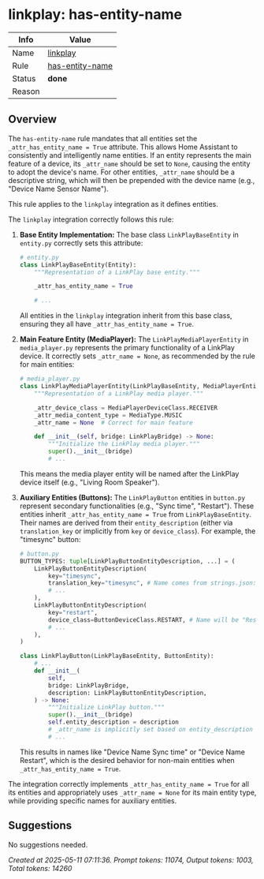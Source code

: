 # linkplay: has-entity-name

| Info   | Value                                                                    |
|--------|--------------------------------------------------------------------------|
| Name   | [linkplay](https://www.home-assistant.io/integrations/linkplay/) |
| Rule   | [has-entity-name](https://developers.home-assistant.io/docs/core/integration-quality-scale/rules/has-entity-name)                                                     |
| Status | **done**                                                                 |
| Reason |                                                                          |

## Overview

The `has-entity-name` rule mandates that all entities set the `_attr_has_entity_name = True` attribute. This allows Home Assistant to consistently and intelligently name entities. If an entity represents the main feature of a device, its `_attr_name` should be set to `None`, causing the entity to adopt the device's name. For other entities, `_attr_name` should be a descriptive string, which will then be prepended with the device name (e.g., "Device Name Sensor Name").

This rule applies to the `linkplay` integration as it defines entities.

The `linkplay` integration correctly follows this rule:

1.  **Base Entity Implementation:**
    The base class `LinkPlayBaseEntity` in `entity.py` correctly sets this attribute:
    ```python
    # entity.py
    class LinkPlayBaseEntity(Entity):
        """Representation of a LinkPlay base entity."""

        _attr_has_entity_name = True

        # ...
    ```
    All entities in the `linkplay` integration inherit from this base class, ensuring they all have `_attr_has_entity_name = True`.

2.  **Main Feature Entity (MediaPlayer):**
    The `LinkPlayMediaPlayerEntity` in `media_player.py` represents the primary functionality of a LinkPlay device. It correctly sets `_attr_name = None`, as recommended by the rule for main entities:
    ```python
    # media_player.py
    class LinkPlayMediaPlayerEntity(LinkPlayBaseEntity, MediaPlayerEntity):
        """Representation of a LinkPlay media player."""

        _attr_device_class = MediaPlayerDeviceClass.RECEIVER
        _attr_media_content_type = MediaType.MUSIC
        _attr_name = None  # Correct for main feature

        def __init__(self, bridge: LinkPlayBridge) -> None:
            """Initialize the LinkPlay media player."""
            super().__init__(bridge)
            # ...
    ```
    This means the media player entity will be named after the LinkPlay device itself (e.g., "Living Room Speaker").

3.  **Auxiliary Entities (Buttons):**
    The `LinkPlayButton` entities in `button.py` represent secondary functionalities (e.g., "Sync time", "Restart"). These entities inherit `_attr_has_entity_name = True` from `LinkPlayBaseEntity`. Their names are derived from their `entity_description` (either via `translation_key` or implicitly from `key` or `device_class`).
    For example, the "timesync" button:
    ```python
    # button.py
    BUTTON_TYPES: tuple[LinkPlayButtonEntityDescription, ...] = (
        LinkPlayButtonEntityDescription(
            key="timesync",
            translation_key="timesync", # Name comes from strings.json: "Sync time"
            # ...
        ),
        LinkPlayButtonEntityDescription(
            key="restart",
            device_class=ButtonDeviceClass.RESTART, # Name will be "Restart"
            # ...
        ),
    )

    class LinkPlayButton(LinkPlayBaseEntity, ButtonEntity):
        # ...
        def __init__(
            self,
            bridge: LinkPlayBridge,
            description: LinkPlayButtonEntityDescription,
        ) -> None:
            """Initialize LinkPlay button."""
            super().__init__(bridge)
            self.entity_description = description
            # _attr_name is implicitly set based on entity_description
            # ...
    ```
    This results in names like "Device Name Sync time" or "Device Name Restart", which is the desired behavior for non-main entities when `_attr_has_entity_name = True`.

The integration correctly implements `_attr_has_entity_name = True` for all its entities and appropriately uses `_attr_name = None` for its main entity type, while providing specific names for auxiliary entities.

## Suggestions

No suggestions needed.

_Created at 2025-05-11 07:11:36. Prompt tokens: 11074, Output tokens: 1003, Total tokens: 14260_
